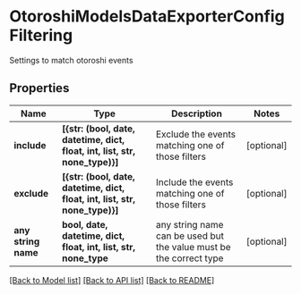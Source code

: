 # OtoroshiModelsDataExporterConfigFiltering

Settings to match otoroshi events

## Properties
Name | Type | Description | Notes
------------ | ------------- | ------------- | -------------
**include** | **[{str: (bool, date, datetime, dict, float, int, list, str, none_type)}]** | Exclude the events matching one of those filters | [optional] 
**exclude** | **[{str: (bool, date, datetime, dict, float, int, list, str, none_type)}]** | Include the events matching one of those filters | [optional] 
**any string name** | **bool, date, datetime, dict, float, int, list, str, none_type** | any string name can be used but the value must be the correct type | [optional]

[[Back to Model list]](../README.md#documentation-for-models) [[Back to API list]](../README.md#documentation-for-api-endpoints) [[Back to README]](../README.md)


